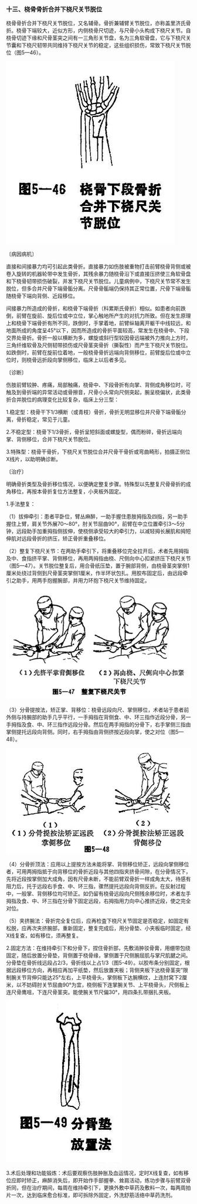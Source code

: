 ### 十三、桡骨骨折合并下桡尺关节脱位

桡骨骨折合并下桡尺关节脱位，又名辅骨。骨折兼辅臂关节脱位，亦称盖里济氏骨折。桡骨下端较大，近似方形，内侧桡骨尺切迹，与尺骨小头构成下桡尺关节。自桡骨切迹下缘和尺骨茎突之间有一三角形关节盘，名为三角软骨盘，它与下桡尺关节囊和下桡尺韧带共同维持下桡尺关节的稳定，这些组织损伤，常致下桡尺关节脱位（图5—46）。

![插图](./img/5-46.jpg)

〔病因病机〕

直接和间接暴力均可引起此类骨折。直接暴力如伤肢被重物打击前臂桡骨背侧或被卷入旋转的机器轮带中发生骨折，其残余暴力随桡骨沿下或直接压挤使三角软骨盘和下桡骨韧带损伤破裂，并发下桡尺关节脱位。儿童病例中，下桡尺关节常不发生脱位，但多合并尺骨下端骨骺分离。尺骨骨骺端仍保持其正常位置，尺骨下端骨骺随桡骨下端向背侧、近段移位。

间接暴力所造成的骨折，和桡骨下端骨折（科累斯氏骨折）相似。如患者向前跌倒，前臂在旋前、旋后位或中立位，掌心触地所产生的对抗力所致。但在发生原理上和桡骨下端骨折有所不同，跌倒时，手掌着地，前臂纵轴离开躯干中线较远，和地面所成的角度呈45°以下，因而所造成的骨折平面较高，常发生在桡骨中、下段交界处骨折。骨折一般以横断为多，螺旋或斜行型较因骨远端被外力推向上方时，三角纤维软骨及尺侧韧带损伤或尺骨茎突骨折（撕裂性）而产生下桡尺关节脱位。如跌倒时，前臂在旋前位着地，一般桡骨骨折远端向背侧移位，前臂旋后位或中立位时，则桡骨远折段向掌侧移位，临床上以后者多见。

〔诊断〕

伤肢前臂较肿、疼痛，局部触痛，桡骨中、下段骨折有向掌、背侧成角移位时，可触及到骨折端的异常活动或骨擦音，尺骨小头常向尺侧突起，腕呈桡偏状，此类骨折合并脱位的病理变化比较复杂，临床上分三型：

1.稳定型：桡骨干下1/3横断（或青枝）骨折，骨折无明显移位并尺骨下端骨骺分离，骨折稳定，常见于儿童。

2.不稳定型：桡骨下1/3骨折，骨折呈短斜面或螺旋型，偶而粉碎，骨折远端向掌、背侧移位，合并下桡尺关节脱位。

3.特殊型：桡骨干骨折，下桡尺关节脱位合并尺骨干骨折或弯曲畸形，拍摄正侧位X线片，以助明确诊断。

〔治疗〕

明确骨折类型及骨折移位情况，以便确定整复步骤。特殊型以先整复尺骨骨折的成角移位，再按本骨折复位方法整复，小夹板外固定。

1.手法整复：

（1）拔伸牵引：患者平卧位，臂丛麻醉，一助手握住患肢拇指及四指，另一助手握住上臂，肩关节外展70〜80°，肘关节屈曲90°，前臂在中立位置牵引3〜5分钟，远段助手加重拇指侧拔伸，使桡侧承受较大的牵引力，以减轻拇长展肌和拇短伸肌对远段骨折的挤压，矫正骨折重叠移位。

（2）整复下桡尺关节：在两助手牵引下，将重叠移位完全拉开后，术者先用拇指及中、食指挤平掌、背侧移位，再用两拇指由桡、尺侧向中心扣紧挤压下桡尺关节（图5—47）。关节脱位整复后，用合骨纸压垫，置于腕部背侧，由桡骨茎突掌侧1厘米处绕过背侧到尺骨茎突掌侧1厘米，作半环状包扎。用胶布固定后，由远段牵引之助手，用两手抱握腕部，并用力环抱下桡尺关节维持固定。

![插图](./img/5-47.jpg)

（3）分骨提按法，矫正掌、背移位：桡骨远段向尺、掌侧移位，术者站于患者前外侧与持腕部的助手几乎平行，一手拇指在背侧食、中、环三指作近段分骨，另一手拇指及食、中、环三指作远段分骨。然后在两手拇指的分骨下，右手掌侧三指由掌侧提托远段向背侧。同时，右手拇指由背侧挤按近段向掌，使之对位（图5—48）。

![插图](./img/5-48.jpg)

（4）分骨折顶法：应用以上提按方法未能将掌、背侧移位矫正，远段向掌侧移位者，可用两拇指抵于向背移位的骨折近段与其他四指夹挤骨间隙，在分骨情况下，先将近段按掌侧加大成角，因有尺骨未断，不能前臂双骨折一样成角太大，待感有阻力后，托于远段右手食、中、环三指，骤然提托远段向背侧反折。在反射过程中，一般掌、背侧移位均可矫正。如仍留有桡骨远段向尺侧残余移位时，术者左手拇指及食、中、环三指在分骨下固定远段，右拇指用力向中心推挤近段，使之完全对位。

（5）夹挤腕法：骨折完全复位后，应再检査下桡尺关节固定是否稳定，如固定有松脱，应再次夹挤腕部，重新固定，整复完成后，用分骨垫、小夹板临时固定，经X线复查，如有移位，须再整复。

2.固定方法：在维持牵引下和分骨下，捏住骨折部，先敷消肿驳骨膏，用绷带包绕固定，随后放置分骨垫，背侧置于桡骨缘，掌侧置于尺侧腕屈肌与掌尺肌腱之间。分骨垫在骨折线远段占2/3，骨折线以上占1/3（图5-49）。以胶布条分别固定，根据远段移位方向，再相应再加平纸垫，然后放置夹板；背侧夹板下达桡骨茎突”限制腕关节背伸只能达25°左右，上平桡骨头，掌侧板下达腕横纹，上连肘窝下2厘米，以不妨碍肘关节屈曲90°为宜，桡侧板下连掌腕关节、上平桡骨头，尺侧板上连尺骨鹰咀，下连尺骨茎突。能使腕关节尺偏30°，用四条扎带捆扎夹板。

![插图](./img/5-49.jpg)

3.术后处理和功能锻炼：术后要观察伤肢肿胀及血运情况，定时X线复查，如有移位应即时矫正，麻醉消失后，即开始作手部握拳、耸肩活动，练功步骤与前臂双骨折同，但在治疗期间，每周在维持牵引下，更换外敷中草药及敷料一次，每两周拍片一次，达到临床愈合标准，即可拆除外固定，外洗舒筋活络中草药洗剂。
